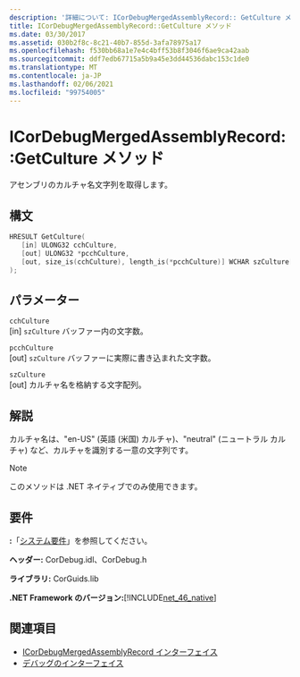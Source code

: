 ```yaml
---
description: '詳細について: ICorDebugMergedAssemblyRecord:: GetCulture メソッド'
title: ICorDebugMergedAssemblyRecord::GetCulture メソッド
ms.date: 03/30/2017
ms.assetid: 030b2f8c-8c21-40b7-855d-3afa78975a17
ms.openlocfilehash: f530bb68a1e7e4c4bff53b8f3046f6ae9ca42aab
ms.sourcegitcommit: ddf7edb67715a5b9a45e3dd44536dabc153c1de0
ms.translationtype: MT
ms.contentlocale: ja-JP
ms.lasthandoff: 02/06/2021
ms.locfileid: "99754005"
---
```

# <a name="icordebugmergedassemblyrecordgetculture-method"></a>ICorDebugMergedAssemblyRecord::GetCulture メソッド

アセンブリのカルチャ名文字列を取得します。  
  
## <a name="syntax"></a>構文  
  
```cpp  
HRESULT GetCulture(  
   [in] ULONG32 cchCulture,
   [out] ULONG32 *pcchCulture,
   [out, size_is(cchCulture), length_is(*pcchCulture)] WCHAR szCulture[]  
);  
```  
  
## <a name="parameters"></a>パラメーター  

 `cchCulture`  
 [in] `szCulture` バッファー内の文字数。  
  
 `pcchCulture`  
 [out] `szCulture` バッファーに実際に書き込まれた文字数。  
  
 `szCulture`  
 [out] カルチャ名を格納する文字配列。  
  
## <a name="remarks"></a>解説  

 カルチャ名は、"en-US" (英語 (米国) カルチャ)、"neutral" (ニュートラル カルチャ) など、カルチャを識別する一意の文字列です。  
  
> [!NOTE]
> このメソッドは .NET ネイティブでのみ使用できます。  
  
## <a name="requirements"></a>要件  

 **:**「[システム要件](../../get-started/system-requirements.md)」を参照してください。  
  
 **ヘッダー:** CorDebug.idl、CorDebug.h  
  
 **ライブラリ:** CorGuids.lib  
  
 **.NET Framework のバージョン:**[!INCLUDE[net_46_native](../../../../includes/net-46-native-md.md)]  
  
## <a name="see-also"></a>関連項目

- [ICorDebugMergedAssemblyRecord インターフェイス](icordebugmergedassemblyrecord-interface.md)
- [デバッグのインターフェイス](debugging-interfaces.md)

